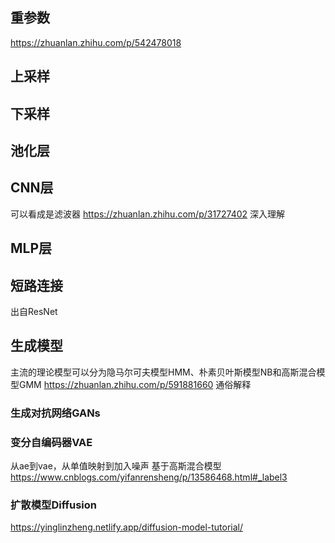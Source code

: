 ## 重参数

https://zhuanlan.zhihu.com/p/542478018
## 上采样
## 下采样

## 池化层

## CNN层
可以看成是滤波器
https://zhuanlan.zhihu.com/p/31727402 深入理解

## MLP层

## 短路连接
出自ResNet

## 生成模型
主流的理论模型可以分为隐马尔可夫模型HMM、朴素贝叶斯模型NB和高斯混合模型GMM
https://zhuanlan.zhihu.com/p/591881660 通俗解释
### 生成对抗网络GANs

### 变分自编码器VAE
从ae到vae，从单值映射到加入噪声
基于高斯混合模型
https://www.cnblogs.com/yifanrensheng/p/13586468.html#_label3

### 扩散模型Diffusion
https://yinglinzheng.netlify.app/diffusion-model-tutorial/